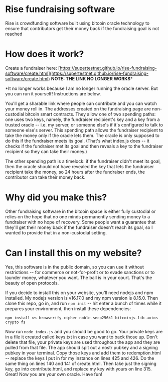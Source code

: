 # Rise fundraising software
Rise is crowdfunding software built using bitcoin oracle technology to ensure that contributors get their money back if the fundraising goal is not reached

# How does it work?

Create a fundraiser here: [https://supertestnet.github.io/rise-fundraising-software/create.html](https://supertestnet.github.io/rise-fundraising-software/create.html) **NOTE: THE LINK NO LONGER WORKS***

*It no longer works because I am no longer running the oracle server. But you can run it yourself! Instructions are below.

You'll get a sharable link where people can contribute and you can watch your money roll in. The addresses created on the fundraising page are non-custodial bitcoin smart contracts. They allow one of two spending paths: one uses two keys, namely, the fundraiser recipient's key and a key from a trusted oracle -- i.e. my server, or someone else's if it's configured to talk to someone else's server. This spending path allows the fundraiser recipient to take the money only if the oracle lets them. The oracle is only supposed to do this if the fundraiser meets its goal. (That's what index.js does -- it checks if the fundraiser met its goal and then reveals a key to the fundraiser recipient so they can take their money.)

The other spending path is a timelock: if the fundraiser didn't meet its goal, then the oracle should not have revealed the key that lets the fundraiser recipient take the money, so 24 hours after the fundraiser ends, the contributor can take their money back.

# Why did you make this?

Other fundraising software in the bitcoin space is either fully custodial or relies on the hope that no one minds permanently sending money to a fundraiser with no hope of recovery. Some people want a guarantee that they'll get their money back if the fundraiser doesn't reach its goal, so I wanted to provide that in a non-custodial setting.

# Can I install this on my website?

Yes, this software is in the public domain, so you can use it without restrictions -- for commerce or not-for-profit or to evade sanctions or to launder money, whatever you want. The ball is in your court. That's the beauty of open protocols.

If you decide to install this on your website, you'll need nodejs and npm installed. My nodejs version is v16.17.0 and my npm version is 8.15.0. Then clone this repo, go in, and run `npm init` -- hit enter a bunch of times while it prepares your environment, then install these dependencies:

```
npm install ws browserify-cipher noble-secp256k1 bitcoinjs-lib axios crypto fs
```

Now run `node index.js` and you should be good to go. Your private keys are in a file it created called keys.txt in case you want to back those up. Don't delete that file, your private keys are used throughout the app and they are pulled from that file. The app should spit out a nostr pubkey and a signing pubkey in your terminal. Copy those keys and add them to redemption.html -- replace the keys I put in for my instance on lines 425 and 426. Do the same thing on lines 140 and 141 of create.html. Then take just the signing key, go into contribute.html, and replace my key with yours on line 315. Great! Now you are your own oracle. Have fun!
